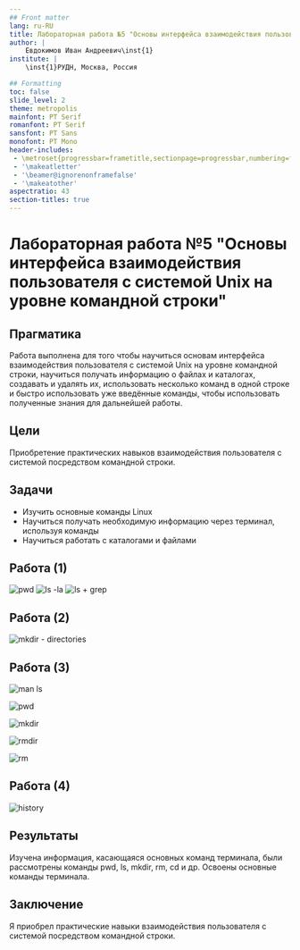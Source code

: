 ```yaml
---
## Front matter
lang: ru-RU
title: Лабораторная работа №5 "Основы интерфейса взаимодействия пользователя с системой Unix на уровне командной строки" 
author: |
	Евдокимов Иван Андреевич\inst{1}
institute: |
	\inst{1}РУДН, Москва, Россия

## Formatting
toc: false
slide_level: 2
theme: metropolis
mainfont: PT Serif
romanfont: PT Serif
sansfont: PT Sans
monofont: PT Mono
header-includes: 
 - \metroset{progressbar=frametitle,sectionpage=progressbar,numbering=fraction}
 - '\makeatletter'
 - '\beamer@ignorenonframefalse'
 - '\makeatother'
aspectratio: 43
section-titles: true
---
```


# Лабораторная работа №5 "Основы интерфейса взаимодействия пользователя с системой Unix на уровне командной строки" 

## Прагматика

Работа выполнена для того чтобы научиться основам интерфейса взаимодействия пользователя с системой Unix на уровне командной строки, научиться получать информацию о файлах и каталогах, создавать и удалять их, использовать несколько команд в одной строке и быстро использовать уже введённые команды, чтобы использовать полученные знания для дальнейшей работы.

## Цели

Приобретение практических навыков взаимодействия пользователя с системой посредством командной строки.

## Задачи

- Изучить основные команды Linux
- Научиться получать необходимую информацию через терминал, используя команды
- Научиться работать с каталогами и файлами

## Работа (1)

![pwd](d20.png )
![ls -la](d8.png )
![ls + grep](d11.png)


## Работа (2)

![mkdir - directories](d14.png)

## Работа (3)

![man ls](d3.png "Опции ls" )

![pwd](d5.png "PWD" )

![mkdir](d22.png "MKDIR" )

![rmdir](d24.png "RMDIR" )

![rm](d18.png "RM" )

## Работа (4)

![history](https://imgur.com/5LiX4LC.png "history" )

## Результаты

Изучена информация, касающаяся основных команд терминала, были рассмотрены команды pwd, ls, mkdir, rm, cd и др. Освоены основные команды терминала. 

## Заключение

Я приобрел практические навыки взаимодействия пользователя с системой посредством командной строки.